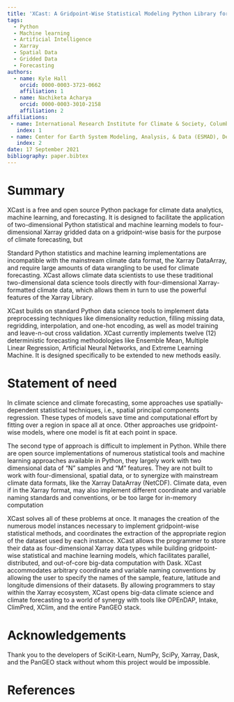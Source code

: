 ```yaml
---
title: 'XCast: A Gridpoint-Wise Statistical Modeling Python Library for the Earth Sciences'
tags:
  - Python
  - Machine learning 
  - Artificial Intelligence
  - Xarray 
  - Spatial Data
  - Gridded Data 
  - Forecasting 
authors:
  - name: Kyle Hall
    orcid: 0000-0003-3723-0662
    affiliation: 1
  - name: Nachiketa Acharya
    orcid: 0000-0003-3010-2158
    affiliation: 2
affiliations:
 - name: International Research Institute for Climate & Society, Columbia University
   index: 1
 - name: Center for Earth System Modeling, Analysis, & Data (ESMAD), Department of Meteorology and Atmospheric Science, The Pennsylvania State University
   index: 2
date: 17 September 2021
bibliography: paper.bibtex
---
```


# Summary

XCast is a free and open source Python package for climate data analytics, machine learning, and forecasting. It is designed to facilitate the application of two-dimensional Python statistical and machine learning models to four-dimensional Xarray gridded data on a gridpoint-wise basis for the purpose of climate forecasting, but 

Standard Python statistics and machine learning implementations are incompatible with the mainstream climate data format, the Xarray DataArray, and require large amounts of data wrangling to be used for climate forecasting. XCast allows climate data scientists to use these traditional two-dimensional data science tools directly with four-dimensional Xarray-formatted climate data, which allows them in turn to use the powerful features of the Xarray Library. 

XCast builds on standard Python data science tools to implement data preprocessing techniques like dimensionality reduction, filling missing data, regridding, interpolation, and one-hot encoding, as well as model training and leave-n-out cross validation. XCast currently implements twelve (12) deterministic forecasting methodologies like Ensemble Mean, Multiple Linear Regression, Artificial Neural Networks, and Extreme Learning Machine. It is designed specifically to be extended to new methods easily. 


# Statement of need

In climate science and climate forecasting, some approaches use spatially-dependent statistical techniques, i.e., spatial principal components regression. These types of models save time and computational effort by fitting over a region in space all at once. Other approaches use gridpoint-wise models, where one model is fit at each point in space. 

The second type of approach is difficult to implement in Python. While there are open source implementations of numerous statistical tools and machine learning approaches available in Python, they largely work with two dimensional data of “N” samples and “M” features. They are not built to work with four-dimensional, spatial data, or to synergize with mainstream climate data formats, like the Xarray DataArray (NetCDF). Climate data, even if in the Xarray format, may also implement different coordinate and variable naming standards and conventions, or be too large for in-memory computation

XCast solves all of these problems at once. It manages the creation of the numerous model instances necessary to implement gridpoint-wise statistical methods, and coordinates the extraction of the appropriate region of the dataset used by each instance. XCast allows the programmer to store their data as four-dimensional Xarray data types while building gridpoint-wise statistical and machine learning models, which facilitates parallel, distributed, and out-of-core big-data computation with Dask. XCast accommodates arbitrary coordinate and variable naming conventions by allowing the user to specify the names of the sample, feature, latitude and longitude dimensions of their datasets. By allowing programmers to stay within the Xarray ecosystem, XCast opens big-data climate science and climate forecasting to a world of synergy with tools like OPEnDAP, Intake, ClimPred, XClim, and the entire PanGEO stack.  


# 


# Acknowledgements

Thank you to the developers of SciKit-Learn, NumPy, SciPy, Xarray, Dask, and the PanGEO stack without whom this project would be impossible.

# References 
